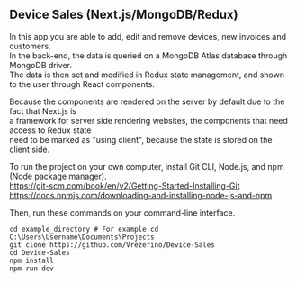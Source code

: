 ## Device Sales (Next.js/MongoDB/Redux)

In this app you are able to add, edit and remove devices, new invoices and customers.   
In the back-end, the data is queried on a MongoDB Atlas database through MongoDB driver.   
The data is then set and modified in Redux state management, and shown to the user through React components.   
   
Because the components are rendered on the server by default due to the fact that Next.js is   
a framework for server side rendering websites, the components that need access to Redux state   
need to be marked as "using client", because the state is stored on the client side.

To run the project on your own computer, install Git CLI, Node.js, and npm (Node package manager).   
https://git-scm.com/book/en/v2/Getting-Started-Installing-Git   
https://docs.npmjs.com/downloading-and-installing-node-js-and-npm   

Then, run these commands on your command-line interface.

```
cd example_directory # For example cd C:\Users\Username\Documents\Projects
git clone https://github.com/Vrezerino/Device-Sales
cd Device-Sales
npm install
npm run dev
```